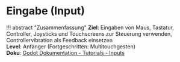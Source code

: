 # Eingabe (Input)

!!! abstract "Zusammenfassung"
    **Ziel**: Eingaben von Maus, Tastatur, Controller, Joysticks und Touchscreens zur Steuerung verwenden, Controllervibration als Feedback einsetzen<br>
    **Level**: Anfänger (Fortgeschritten: Multitouchgesten)<br>
    **Doku**: [Godot Dokumentation - Tutorials - Inputs](https://docs.godotengine.org/de/stable/tutorials/inputs/index.html)

